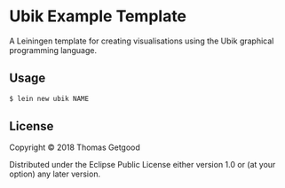 # Ubik Example Template

A Leiningen template for creating visualisations using the Ubik graphical
programming language.

## Usage

```sh
$ lein new ubik NAME
```

## License

Copyright © 2018 Thomas Getgood

Distributed under the Eclipse Public License either version 1.0 or (at
your option) any later version.

